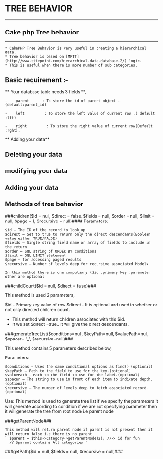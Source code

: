 # TREE BEHAVIOR #

------------------------------------------------------------------------------
## Cake php Tree behavior ##
------------------------------------------------------------------------------
    * CakePHP Tree Behavior is very useful in creating a hierarchical data.
    * Tree behavior is based on [MPTT](http://www.sitepoint.com/hierarchical-data-database-2/) logic.
    * This is useful when there is more number of sub categories.

## Basic requirement :- ##

** Your database table needs 3 fields **,

    -    parent      : To store the id of parent object .(default:parent_id)

    -    left         : To store the left value of current row .( default :lft)

    -    right         : To store the right value of current row(Default :rght).

** Adding your data**


## Deleting your data ##

## modifying your data ##

## Adding your data ##

## Methods of tree behavior ##

###children($id = null, $direct = false, $fields = null, $order = null, $limit = null, $page = 1, $recursive = null)####
Parameters:

    $id – The ID of the record to look up
    $direct – Set to true to return only the direct descendants(Boolean value either TRUE/FALSE)
    $fields – Single string field name or array of fields to include in the return
    $order – SQL string of ORDER BY conditions
    $limit – SQL LIMIT statement
    $page – for accessing paged results
    $recursive – Number of levels deep for recursive associated Models

    In this method there is one compulsory ($id :primary key )parameter other are optional

###childCount($id = null, $direct = false)###

 This method is used 2 parameters,

 $id - Primary key value of row
 $direct - It is optional and used to whether or not only directed children count.

 - This method will return children associated with this $id.
 - If we set $direct =true.. it will give the direct descendants.



###generateTreeList($conditions=null, $keyPath=null, $valuePath=null, $spacer= '_', $recursive=null)###

This method contains 5 parameters described below,

Parameters:

    $conditions – Uses the same conditional options as find().(optional)
    $keyPath – Path to the field to use for the key.(optional)
    $valuePath – Path to the field to use for the label.(optional)
    $spacer – The string to use in front of each item to indicate depth.(optional)
    $recursive – The number of levels deep to fetch associated record.(optional)

Use: This method is used to generate tree list
        if we specify the parameters it will generate according to condition
        if we are not specifying parameter then it will generate the tree from root node i.e parent node.

###getParentNode###

    This method will return parent node if parent is not present then it will return false i.e there is no parent
    ` $parent = $this->Category->getParentNode(2); //<- id for fun
      // $parent contains All categories `
###getPath($id = null, $fields = null, $recursive = null)###